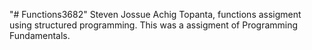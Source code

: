 
"# Functions3682" 
Steven Jossue Achig Topanta, functions assigment using structured programming.
This was a assigment of Programming Fundamentals.


